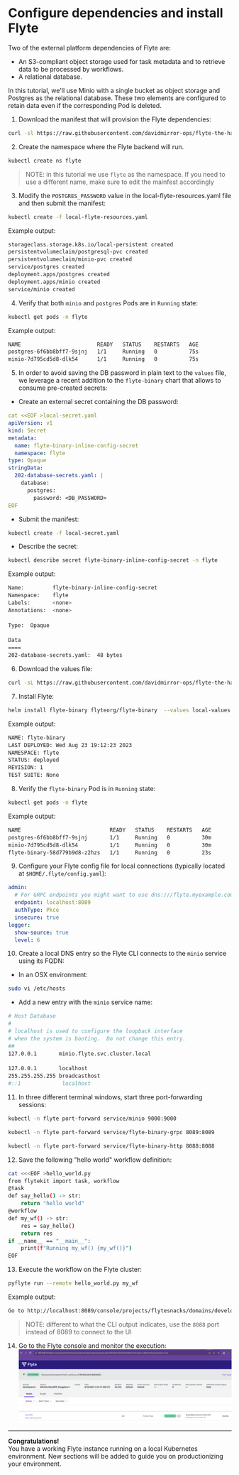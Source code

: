 # Configure dependencies and install Flyte

Two of the external platform dependencies of Flyte are:

- An S3-compliant object storage used for task metadata and to retrieve data to be processed by workflows.
- A relational database.

In this tutorial, we'll use Minio with a single bucket as object storage and Postgres as the relational database. These two elements are configured to retain data even if the corresponding Pod is deleted.

1. Download the manifest that will provision the Flyte dependencies:

```bash
curl -sl https://raw.githubusercontent.com/davidmirror-ops/flyte-the-hard-way/main/manifests/local-flyte-resources.yaml > local-flyte-resources.yaml
```
2. Create the namespace where the Flyte backend will run.

```bash
kubectl create ns flyte
```
> NOTE: in this tutorial we use `flyte` as the namespace. If you need to use a different name, make sure to edit the mainfest accordingly


3. Modify the `POSTGRES_PASSWORD` value in the local-flyte-resources.yaml file and then submit the manifest:
```bash
kubectl create -f local-flyte-resources.yaml
```
Example output:
```bash
storageclass.storage.k8s.io/local-persistent created
persistentvolumeclaim/postgresql-pvc created
persistentvolumeclaim/minio-pvc created
service/postgres created
deployment.apps/postgres created
deployment.apps/minio created
service/minio created
```
4. Verify that both `minio` and `postgres` Pods are in `Running` state:
```bash
kubectl get pods -n flyte
```
Example output:
```bash
NAME                        READY   STATUS    RESTARTS   AGE
postgres-6f6bb8bff7-9sjnj   1/1     Running   0          75s
minio-7d795cd5d8-dlk54      1/1     Running   0          75s
```

5. In order to avoid saving the DB password in plain text to the `values` file, we leverage a recent addition to the `flyte-binary` chart that allows to consume pre-created secrets:

- Create an external secret containing the DB password:

```yaml
cat <<EOF >local-secret.yaml      
apiVersion: v1
kind: Secret
metadata:
  name: flyte-binary-inline-config-secret
  namespace: flyte
type: Opaque
stringData:
  202-database-secrets.yaml: |
    database:
      postgres:
        password: <DB_PASSWORD>
EOF
```
- Submit the manifest:
```bash
kubectl create -f local-secret.yaml
```
- Describe the secret:
```bash
kubectl describe secret flyte-binary-inline-config-secret -n flyte
```
Example output:
```bash
Name:         flyte-binary-inline-config-secret
Namespace:    flyte
Labels:       <none>
Annotations:  <none>

Type:  Opaque

Data
====
202-database-secrets.yaml:  48 bytes
```

6. Download the values file:
```bash
curl -sL https://raw.githubusercontent.com/davidmirror-ops/flyte-the-hard-way/main/docs/on-premises/local-values.yaml > local-values.yaml

``` 
7. Install Flyte: 
```bash
helm install flyte-binary flyteorg/flyte-binary  --values local-values.yaml -n flyte
```
Example output:

```bash
NAME: flyte-binary
LAST DEPLOYED: Wed Aug 23 19:12:23 2023
NAMESPACE: flyte
STATUS: deployed
REVISION: 1
TEST SUITE: None
```

8. Verify the `flyte-binary` Pod is in `Running` state:
```bash
kubectl get pods -n flyte
```
Example output:
```bash
NAME                            READY   STATUS    RESTARTS   AGE
postgres-6f6bb8bff7-9sjnj       1/1     Running   0          30m
minio-7d795cd5d8-dlk54          1/1     Running   0          30m
flyte-binary-58d779b9d8-z2hzs   1/1     Running   0          23s
```
9. Configure your Flyte config file for local connections (typically located at `$HOME/.flyte/config.yaml`):
```yaml
admin:
  # For GRPC endpoints you might want to use dns:///flyte.myexample.com
  endpoint: localhost:8089
  authType: Pkce
  insecure: true
logger:
  show-source: true
  level: 6
```
10. Create a local DNS entry so the Flyte CLI connects to the `minio` service using its FQDN:

- In an OSX environment:
```bash
sudo vi /etc/hosts
```
- Add a new entry with the `minio` service name:
```bash
# Host Database
#
# localhost is used to configure the loopback interface
# when the system is booting.  Do not change this entry.
##
127.0.0.1       minio.flyte.svc.cluster.local 

127.0.0.1       localhost
255.255.255.255 broadcasthost
#::1             localhost
```
11. In three different terminal windows, start three port-forwarding sessions:


```bash
kubectl -n flyte port-forward service/minio 9000:9000
```
```bash
kubectl -n flyte port-forward service/flyte-binary-grpc 8089:8089
```
```bash
kubectl -n flyte port-forward service/flyte-binary-http 8088:8088
```
12. Save the following "hello world" workflow definition:

```bash
cat <<<EOF >hello_world.py
from flytekit import task, workflow
@task
def say_hello() -> str:
    return "hello world"
@workflow
def my_wf() -> str:
    res = say_hello()
    return res
if __name__ == "__main__":
    print(f"Running my_wf() {my_wf()}")
EOF
```
13. Execute the workflow on the Flyte cluster:
```bash
pyflyte run --remote hello_world.py my_wf
```
Example output:
```bash
Go to http://localhost:8089/console/projects/flytesnacks/domains/development/executions/f0c602e28c5c84d46b22 to see execution in the console.
```
> NOTE: different to what the CLI output indicates, use the `8088` port instead of 8089 to connect to the UI
14. Go to the Flyte console and monitor the execution:
![](/docs/images/local-flyte-ui.png)

---
**Congratulations!**    
You have a working Flyte instance running on a local Kubernetes environment. New sections will be added to guide you on productionizing your environment.